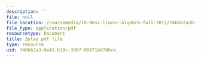 ```yaml
---
description: ''
file: null
file_location: /coursemedia/18-06sc-linear-algebra-fall-2011/746b62a30e41b19c396700071b8786ce_55AoWKZZtww.pdf
file_type: application/pdf
resourcetype: Document
title: 3play pdf file
type: resource
uid: 746b62a3-0e41-b19c-3967-00071b8786ce
---
```

